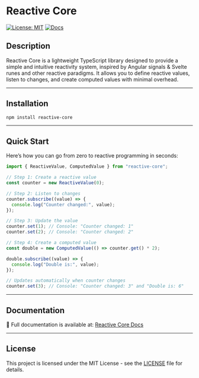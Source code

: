 # Reactive Core

[![License: MIT](https://img.shields.io/badge/License-MIT-yellow.svg)](https://opensource.org/licenses/MIT)
[![Docs](https://img.shields.io/badge/docs-GitHub%20Pages-blue)](https://kaguilara.github.io/Reactive-Core/)

## Description

Reactive Core is a lightweight TypeScript library designed to provide a simple and intuitive reactivity system, inspired by Angular signals & Svelte runes and other reactive paradigms. It allows you to define reactive values, listen to changes, and create computed values with minimal overhead.

---

## Installation

```bash
npm install reactive-core
```

---

## Quick Start

Here’s how you can go from zero to reactive programming in seconds:

```ts
import { ReactiveValue, ComputedValue } from "reactive-core";

// Step 1: Create a reactive value
const counter = new ReactiveValue(0);

// Step 2: Listen to changes
counter.subscribe((value) => {
  console.log("Counter changed:", value);
});

// Step 3: Update the value
counter.set(1); // Console: "Counter changed: 1"
counter.set(2); // Console: "Counter changed: 2"

// Step 4: Create a computed value
const double = new ComputedValue(() => counter.get() * 2);

double.subscribe((value) => {
  console.log("Double is:", value);
});

// Updates automatically when counter changes
counter.set(3); // Console: "Counter changed: 3" and "Double is: 6"
```

---

## Documentation

📖 Full documentation is available at: [Reactive Core Docs](https://kaguilara.github.io/Reactive-Core/)

---

## License

This project is licensed under the MIT License - see the [LICENSE](LICENSE) file for details.
